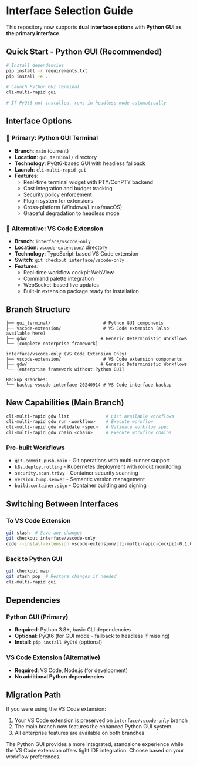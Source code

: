 # Interface Selection Guide

This repository now supports **dual interface options** with **Python GUI as the primary interface**.

## Quick Start - Python GUI (Recommended)

```bash
# Install dependencies
pip install -r requirements.txt
pip install -e .

# Launch Python GUI Terminal
cli-multi-rapid gui

# If PyQt6 not installed, runs in headless mode automatically
```

## Interface Options

### 🎯 **Primary: Python GUI Terminal**
- **Branch**: `main` (current)
- **Location**: `gui_terminal/` directory
- **Technology**: PyQt6-based GUI with headless fallback
- **Launch**: `cli-multi-rapid gui`
- **Features**:
  - Real-time terminal widget with PTY/ConPTY backend
  - Cost integration and budget tracking
  - Security policy enforcement
  - Plugin system for extensions
  - Cross-platform (Windows/Linux/macOS)
  - Graceful degradation to headless mode

### 🔧 **Alternative: VS Code Extension**
- **Branch**: `interface/vscode-only`
- **Location**: `vscode-extension/` directory
- **Technology**: TypeScript-based VS Code extension
- **Switch**: `git checkout interface/vscode-only`
- **Features**:
  - Real-time workflow cockpit WebView
  - Command palette integration
  - WebSocket-based live updates
  - Built-in extension package ready for installation

## Branch Structure

```
├── gui_terminal/                    # Python GUI components
├── vscode-extension/                # VS Code extension (also available here)
├── gdw/                            # Generic Deterministic Workflows
└── [complete enterprise framework]

interface/vscode-only (VS Code Extension Only)
├── vscode-extension/                # VS Code extension components
├── gdw/                            # Generic Deterministic Workflows
└── [enterprise framework without Python GUI]

Backup Branches:
└── backup-vscode-interface-20240914 # VS Code interface backup
```

## New Capabilities (Main Branch)

```bash
cli-multi-rapid gdw list              # List available workflows
cli-multi-rapid gdw run <workflow>    # Execute workflow
cli-multi-rapid gdw validate <spec>   # Validate workflow spec
cli-multi-rapid gdw chain <chain>     # Execute workflow chains
```

### Pre-built Workflows
- `git.commit_push.main` - Git operations with multi-runner support
- `k8s.deploy.rolling` - Kubernetes deployment with rollout monitoring
- `security.scan.trivy` - Container security scanning
- `version.bump.semver` - Semantic version management
- `build.container.sign` - Container building and signing

## Switching Between Interfaces

### To VS Code Extension
```bash
git stash  # Save any changes
git checkout interface/vscode-only
code --install-extension vscode-extension/cli-multi-rapid-cockpit-0.1.0.vsix
```

### Back to Python GUI
```bash
git checkout main
git stash pop  # Restore changes if needed
cli-multi-rapid gui
```

## Dependencies

### Python GUI (Primary)
- **Required**: Python 3.8+, basic CLI dependencies
- **Optional**: PyQt6 (for GUI mode - fallback to headless if missing)
- **Install**: `pip install PyQt6` (optional)

### VS Code Extension (Alternative)
- **Required**: VS Code, Node.js (for development)
- **No additional Python dependencies**

## Migration Path

If you were using the VS Code extension:
1. Your VS Code extension is preserved on `interface/vscode-only` branch
2. The main branch now features the enhanced Python GUI system
3. All enterprise features are available on both branches

The Python GUI provides a more integrated, standalone experience while the VS Code extension offers tight IDE integration. Choose based on your workflow preferences.
